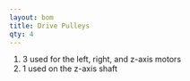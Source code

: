 ```yaml
---
layout: bom
title: Drive Pulleys
qty: 4
---
```


1. 3 used for the left, right, and z-axis motors
2. 1 used on the z-axis shaft